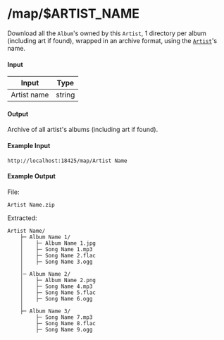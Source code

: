 # /map/$ARTIST_NAME
Download all the `Album`'s owned by this `Artist`, 1 directory per album (including art if found), wrapped in an archive format, using the [`Artist`](../../common-objects/artist.md)'s name.

#### Input
| Input       | Type   |
|-------------|--------|
| Artist name | string |

#### Output
Archive of all artist's albums (including art if found).

#### Example Input
```http
http://localhost:18425/map/Artist Name
```

#### Example Output
File:
```plaintext
Artist Name.zip
```

Extracted:
```plaintext
Artist Name/
    ├─ Album Name 1/
    │    ├─ Album Name 1.jpg
    │    ├─ Song Name 1.mp3
    │    ├─ Song Name 2.flac
    │    ├─ Song Name 3.ogg
    │
    │─ Album Name 2/
    │    ├─ Album Name 2.png
    │    ├─ Song Name 4.mp3
    │    ├─ Song Name 5.flac
    │    ├─ Song Name 6.ogg
    │
    ├─ Album Name 3/
         ├─ Song Name 7.mp3
         ├─ Song Name 8.flac
         ├─ Song Name 9.ogg
```
